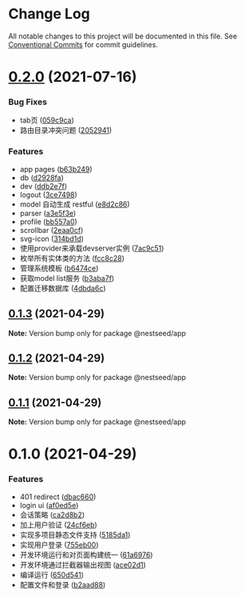 # Change Log

All notable changes to this project will be documented in this file.
See [Conventional Commits](https://conventionalcommits.org) for commit guidelines.

# [0.2.0](https://github.com/fyl080801/nest-test/compare/@nestseed/app@0.1.3...@nestseed/app@0.2.0) (2021-07-16)


### Bug Fixes

* tab页 ([059c9ca](https://github.com/fyl080801/nest-test/commit/059c9ca19bb0ea4eb7577d80f0929f0f30367260))
* 路由目录冲突问题 ([2052941](https://github.com/fyl080801/nest-test/commit/20529419e07bf8d973696a38ad5bd952b82e5d98))


### Features

* app pages ([b63b249](https://github.com/fyl080801/nest-test/commit/b63b2493ec608645acc652d5343311869b9cd9fe))
* db ([d2928fa](https://github.com/fyl080801/nest-test/commit/d2928faaa50b594f9f2a086987750af3da597df7))
* dev ([ddb2e7f](https://github.com/fyl080801/nest-test/commit/ddb2e7f3e1a8f186296655ccef6493fd28dfa604))
* logout ([3ce7498](https://github.com/fyl080801/nest-test/commit/3ce74982a062a4c4ee855da38b0f23b667a43a48))
* model 自动生成 restful ([e8d2c86](https://github.com/fyl080801/nest-test/commit/e8d2c8696fe38edac7feb721fb58869430be5302))
* parser ([a3e5f3e](https://github.com/fyl080801/nest-test/commit/a3e5f3ebc7df7a78e21443d38cf814539ff9361d))
* profile ([bb557a0](https://github.com/fyl080801/nest-test/commit/bb557a0e2577c58d7ef01394266294bd814e05f6))
* scrollbar ([2eaa0cf](https://github.com/fyl080801/nest-test/commit/2eaa0cf06ba5f56354e1a4600bed2ea60c2ba906))
* svg-icon ([314bd1d](https://github.com/fyl080801/nest-test/commit/314bd1d846eaa38d7d2f30e4bbfb9dbbff26b24c))
* 使用provider来承载devserver实例 ([7ac9c51](https://github.com/fyl080801/nest-test/commit/7ac9c51e8ee8e0212a89dd6ee6b54d6f6e7b62fa))
* 枚举所有实体类的方法 ([fcc8c28](https://github.com/fyl080801/nest-test/commit/fcc8c2816c51d8ae5111f6bcae3f9b562462376b))
* 管理系统模板 ([b6474ce](https://github.com/fyl080801/nest-test/commit/b6474ce1885e49997fb994999618ea471c711c23))
* 获取model list服务 ([b3aba7f](https://github.com/fyl080801/nest-test/commit/b3aba7faba3aab7dc1ccf0f8c4753150525e6758))
* 配置迁移数据库 ([4dbda6c](https://github.com/fyl080801/nest-test/commit/4dbda6c75f10b655e37f43542a82ca8763f65a17))





## [0.1.3](https://github.com/fyl080801/nest-test/compare/@nestseed/app@0.1.2...@nestseed/app@0.1.3) (2021-04-29)

**Note:** Version bump only for package @nestseed/app





## [0.1.2](https://github.com/fyl080801/nest-test/compare/@nestseed/app@0.1.1...@nestseed/app@0.1.2) (2021-04-29)

**Note:** Version bump only for package @nestseed/app





## [0.1.1](https://github.com/fyl080801/nest-test/compare/@nestseed/app@0.1.0...@nestseed/app@0.1.1) (2021-04-29)

**Note:** Version bump only for package @nestseed/app





# 0.1.0 (2021-04-29)


### Features

* 401 redirect ([dbac660](https://github.com/fyl080801/nest-test/commit/dbac6605bbe797670140ff0379e5f2c993c917c0))
* login ui ([af0ed5e](https://github.com/fyl080801/nest-test/commit/af0ed5eba58c95dfa7b80794dda470a191b45d0a))
* 会话策略 ([ca2d8b2](https://github.com/fyl080801/nest-test/commit/ca2d8b2ed28e291fbdcf4ac61e40ae84c907cc9c))
* 加上用户验证 ([24cf6eb](https://github.com/fyl080801/nest-test/commit/24cf6eb4469fef9c61dfd3ed8d73920c6314ead9))
* 实现多项目静态文件支持 ([5185da1](https://github.com/fyl080801/nest-test/commit/5185da1dcb79d6b3571da5b98414f825b94f87fb))
* 实现用户登录 ([755eb00](https://github.com/fyl080801/nest-test/commit/755eb00c006655eafb6ba2d257aa1798d2beea05))
* 开发环境运行和对页面构建统一 ([61a6976](https://github.com/fyl080801/nest-test/commit/61a6976150484a118441853ef6357602f5d232de))
* 开发环境通过拦截器输出视图 ([ace02d1](https://github.com/fyl080801/nest-test/commit/ace02d179a48e8448fdbdac2f129456d7f83f0e7))
* 编译运行 ([650d541](https://github.com/fyl080801/nest-test/commit/650d541d372244d637afff15e7d70486b480bf23))
* 配置文件和登录 ([b2aad88](https://github.com/fyl080801/nest-test/commit/b2aad883a6c02eae7ee09a3a6ed3626a3961a62a))
